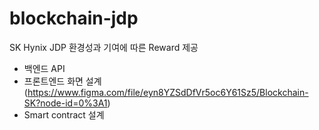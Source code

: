 # blockchain-jdp
SK Hynix JDP 환경성과 기여에 따른 Reward 제공

- 백엔드 API
- 프론트엔드 화면 설계 (https://www.figma.com/file/eyn8YZSdDfVr5oc6Y61Sz5/Blockchain-SK?node-id=0%3A1)
- Smart contract 설계
